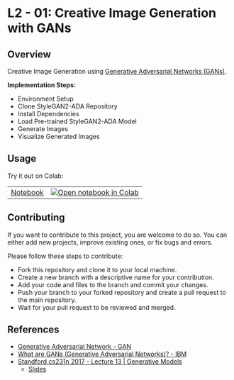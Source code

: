 # L2 - 01: Creative Image Generation with GANs

## Overview

Creative Image Generation using [Generative Adversarial Networks (GANs)](https://en.wikipedia.org/wiki/Generative_adversarial_network).

**Implementation Steps:**

- Environment Setup
- Clone StyleGAN2-ADA Repository
- Install Dependencies
- Load Pre-trained StyleGAN2-ADA Model
- Generate Images
- Visualize Generated Images

## Usage

Try it out on Colab: 

|||
|--|--|
|[Notebook](L2_01_Creative_Image_Generation_with_GANs)|[![Open notebook in Colab](https://colab.research.google.com/assets/colab-badge.svg)](https://colab.research.google.com/github/afondiel/computer-vision-challenge/blob/main/L2_01_Creative_Image_Generation_with_GANs/notebooks/Image_Generation_GANs.ipynb)|

## Contributing

If you want to contribute to this project, you are welcome to do so. You can either add new projects, improve existing ones, or fix bugs and errors. 

Please follow these steps to contribute:

- Fork this repository and clone it to your local machine.
- Create a new branch with a descriptive name for your contribution.
- Add your code and files to the branch and commit your changes.
- Push your branch to your forked repository and create a pull request to the main repository.
- Wait for your pull request to be reviewed and merged.

## References

- [Generative Adversarial Network - GAN](https://en.wikipedia.org/wiki/Generative_adversarial_network)
- [What are GANs (Generative Adversarial Networks)? - IBM](https://www.youtube.com/watch?v=TpMIssRdhco)
- [Standford cs231n 2017 - Lecture 13 | Generative Models](https://www.youtube.com/watch?v=5WoItGTWV54)
  - [Slides](https://cs231n.stanford.edu/slides/2017/cs231n_2017_lecture13.pdf)


